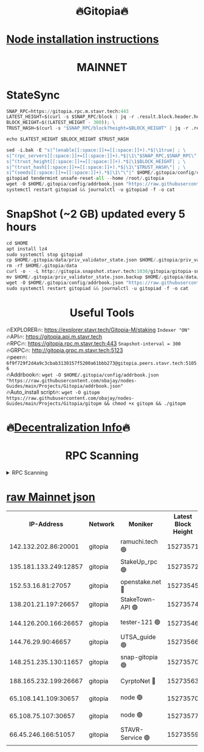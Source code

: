 <h1 align="center"> 🔥Gitopia🔥</h1>

[Node installation instructions](https://github.com/obajay/nodes-Guides/tree/main/Projects/Gitopia)
=

<h1 align="center"> MAINNET</h1>

# StateSync
```python
SNAP_RPC=https://gitopia.rpc.m.stavr.tech:443
LATEST_HEIGHT=$(curl -s $SNAP_RPC/block | jq -r .result.block.header.height); \
BLOCK_HEIGHT=$((LATEST_HEIGHT - 300)); \
TRUST_HASH=$(curl -s "$SNAP_RPC/block?height=$BLOCK_HEIGHT" | jq -r .result.block_id.hash)

echo $LATEST_HEIGHT $BLOCK_HEIGHT $TRUST_HASH

sed -i.bak -E "s|^(enable[[:space:]]+=[[:space:]]+).*$|\1true| ; \
s|^(rpc_servers[[:space:]]+=[[:space:]]+).*$|\1\"$SNAP_RPC,$SNAP_RPC\"| ; \
s|^(trust_height[[:space:]]+=[[:space:]]+).*$|\1$BLOCK_HEIGHT| ; \
s|^(trust_hash[[:space:]]+=[[:space:]]+).*$|\1\"$TRUST_HASH\"| ; \
s|^(seeds[[:space:]]+=[[:space:]]+).*$|\1\"\"|" $HOME/.gitopia/config/config.toml
gitopiad tendermint unsafe-reset-all --home /root/.gitopia
wget -O $HOME/.gitopia/config/addrbook.json "https://raw.githubusercontent.com/obajay/nodes-Guides/main/Projects/Gitopia/addrbook.json"
systemctl restart gitopiad && journalctl -u gitopiad -f -o cat
```
# SnapShot (~2 GB) updated every 5 hours
```python
cd $HOME
apt install lz4
sudo systemctl stop gitopiad
cp $HOME/.gitopia/data/priv_validator_state.json $HOME/.gitopia/priv_validator_state.json.backup
rm -rf $HOME/.gitopia/data
curl -o - -L http://gitopia.snapshot.stavr.tech:1030/gitopia/gitopia-snap.tar.lz4 | lz4 -c -d - | tar -x -C $HOME/.gitopia --strip-components 2
mv $HOME/.gitopia/priv_validator_state.json.backup $HOME/.gitopia/data/priv_validator_state.json
wget -O $HOME/.gitopia/config/addrbook.json "https://raw.githubusercontent.com/obajay/nodes-Guides/main/Projects/Gitopia/addrbook.json"
sudo systemctl restart gitopiad && journalctl -u gitopiad -f -o cat
```
 <h1 align="center"> Useful Tools</h1>

🔥EXPLORER🔥:      https://explorer.stavr.tech/Gitopia-M/staking  `Indexer "ON"` \
🔥API🔥: 			 		 https://gitopia.api.m.stavr.tech \
🔥RPC🔥:           https://gitopia.rpc.m.stavr.tech:443              `Snapshot-interval = 300` \
🔥GRPC🔥:          http://gitopia.grpc.m.stavr.tech:5123 \
🔥peer🔥:					 `6f9f729f2d4a9c3cbab3130157f5200a61bbb273@gitopia.peers.stavr.tech:51056` \
🔥Addrbook🔥:    ```wget -O $HOME/.gitopia/config/addrbook.json "https://raw.githubusercontent.com/obajay/nodes-Guides/main/Projects/Gitopia/addrbook.json"``` \
🔥Auto_install script🔥: ```wget -O gitopm https://raw.githubusercontent.com/obajay/nodes-Guides/main/Projects/Gitopia/gitopm && chmod +x gitopm && ./gitopm```

🔥[Decentralization Info](https://github.com/obajay/StateSync-snapshots/tree/main/Projects/Gitopia/Decentralization)🔥
=

<h1 align="center"> RPC Scanning</h1>

<details>
<summary>RPC Scanning</summary>

<h2 align="center"> We scan nodes in real time every 4 hours. And we provide the final result of RPC endpoints.
We cannot influence the operation of these nodes in any way. </h2>


```python
If Voting Power is higher than 0 --> then the Node is a validator of the network and may be subject to attack and be a potential threat to the chain.
```
```python
We marked such validators with a red symbol
```

</details>

[raw Mainnet json](https://rpc-check.gitopm.stavr.tech/gitopm/rpc-gitopm-result.json)
=

<table><tr><th>IP-Address</th><th>Network</th><th>Moniker</th><th>Latest Block Height</th><th>Earliest Block Height</th><th>Catching Up</th><th>Tx Index</th><th>Voting Power</th><th>Scan Time</th></tr><tr><td>142.132.202.86:20001</td><td>gitopia</td><td>ramuchi.tech 🟢</td><td>15273571</td><td>6548337</td><td>False</td><td>on</td><td>0</td><td>2024-03-13T18:13:53.621233843UTC</td></tr><tr><td>135.181.133.249:12857</td><td>gitopia</td><td>StakeUp_rpc 🟢</td><td>15273572</td><td>8010001</td><td>False</td><td>on</td><td>0</td><td>2024-03-13T18:13:53.931294583UTC</td></tr><tr><td>152.53.16.81:27057</td><td>gitopia</td><td>openstake.net 🔴</td><td>15273545</td><td>10455001</td><td>False</td><td>off</td><td>59817</td><td>2024-03-13T18:13:12.638316752UTC</td></tr><tr><td>138.201.21.197:26657</td><td>gitopia</td><td>StakeTown-API 🟢</td><td>15273574</td><td>12733501</td><td>False</td><td>on</td><td>0</td><td>2024-03-13T18:13:58.307176177UTC</td></tr><tr><td>144.126.200.166:26657</td><td>gitopia</td><td>tester-121 🟢</td><td>15273546</td><td>12832814</td><td>False</td><td>off</td><td>0</td><td>2024-03-13T18:13:14.964990086UTC</td></tr><tr><td>144.76.29.90:46657</td><td>gitopia</td><td>UTSA_guide 🟢</td><td>15273566</td><td>13035301</td><td>False</td><td>on</td><td>0</td><td>2024-03-13T18:13:44.558415750UTC</td></tr><tr><td>148.251.235.130:11657</td><td>gitopia</td><td>snap-gitopia 🟢</td><td>15273570</td><td>14941501</td><td>False</td><td>on</td><td>0</td><td>2024-03-13T18:13:51.339722798UTC</td></tr><tr><td>188.165.232.199:26667</td><td>gitopia</td><td>CyrptoNet 🔴</td><td>15273563</td><td>15044042</td><td>False</td><td>off</td><td>18672</td><td>2024-03-13T18:13:40.205841703UTC</td></tr><tr><td>65.108.141.109:30657</td><td>gitopia</td><td>node 🟢</td><td>15273570</td><td>15095965</td><td>False</td><td>on</td><td>0</td><td>2024-03-13T18:13:51.052937882UTC</td></tr><tr><td>65.108.75.107:30657</td><td>gitopia</td><td>node 🟢</td><td>15273577</td><td>15146660</td><td>False</td><td>on</td><td>0</td><td>2024-03-13T18:14:02.701583255UTC</td></tr><tr><td>66.45.246.166:51057</td><td>gitopia</td><td>STAVR-Service 🟢</td><td>15273559</td><td>15266001</td><td>False</td><td>on</td><td>0</td><td>2024-03-13T18:13:33.822464771UTC</td></tr></table>
